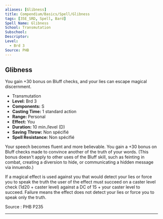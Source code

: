 ```yaml
---
aliases: [Glibness]
title: Compendium/Basics/Spell/Glibness
tags: [35E_SRD, Spell, Bard]
Spell Name: Glibness
School: Transmutation
Subschool: 
Descriptor: 
Level:
  - Brd 3
Source: PHB
---
```



## Glibness

You gain +30 bonus on Bluff checks, and your lies can escape magical discernment.

*   Transmutation
*   **Level:** Brd 3
*   **Components:** S
*   **Casting Time:** 1 standard action
*   **Range:** Personal
*   **Effect:** You
*   **Duration:** 10 min./level (D)
*   **Saving Throw:** Non spécifié
*   **Spell Resistance:** Non spécifié

<p>Your speech becomes fluent and more believable. You gain a +30 bonus on Bluff checks made to convince another of the truth of your words. (This bonus doesn't apply to other uses of the Bluff skill, such as feinting in combat, creating a diversion to hide, or communicating a hidden message via innuendo.)</p><p>If a magical effect is used against you that would detect your lies or force you to speak the truth the user of the effect must succeed on a caster level check (1d20 + caster level) against a DC  of 15 + your caster level to succeed. Failure means the effect does not detect your lies or force you to speak only the truth.</p>

Source : PHB P235

---
